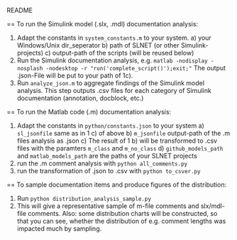 README

== To run the Simulink model (.slx, .mdl) documentation analysis:
1. Adapt the constants in `system_constants.m` to your system.
	a) your Windows/Unix dir_seperator
	b) path of SLNET (or other Simulink-projects)
	c) output-path of the scripts (will be reused below)
2. Run the Simulink documentation analysis, e.g. 
   `matlab -nodisplay -nosplash -nodesktop -r "run('complete_script()');exit;"` 
   The output .json-File will be put to your path of 1c).
3. Run `analyze_json.m` to aggregate findings of the Simulink model analysis.
   This step outputs .csv files for each category of Simulink documentation (annotation, docblock, etc.)

== To run the Matlab code (.m) documentation analysis:
1. Adapt the constants in `python/constants.json` to your system
	a) `sl_jsonfile` same as in 1 c) of above
	b) `m_jsonfile` output-path of the .m files analysis as .json
	c) The result of 1 b) will be transformed to .csv files with the paramters `m_class` and `m_no_class`
	d) `github_models_path` and `matlab_models_path` are the paths of your SLNET projects
2. run the .m comment analysis with `python all_comments.py`
3. run the transformation of .json to .csv with `python to_csver.py`

== To sample documentation items and produce figures of the distribution:
1. Run `python distribution_analysis_sample.py`
2. This will give a representative sample of m-file comments and slx/mdl-file comments.
   Also: some distribution charts will be constructed, so that you can see, whether the distribution of e.g. 
   comment lengths was impacted much by sampling.
	